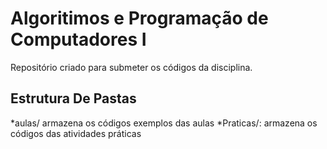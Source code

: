 # Algoritimos e Programação de Computadores I 

Repositório criado para submeter os códigos da disciplina. 

## Estrutura De Pastas 

*aulas/ armazena os códigos exemplos das aulas 
*Praticas/: armazena os códigos das atividades práticas
